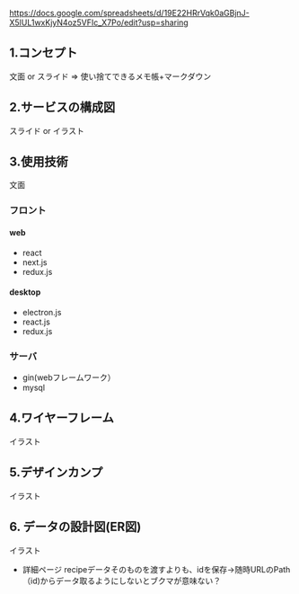 https://docs.google.com/spreadsheets/d/19E22HRrVqk0aGBjnJ-X5lUL1wxKjyN4oz5VFIc_X7Po/edit?usp=sharing    

## 1.コンセプト
文面 or スライド
=> 使い捨てできるメモ帳+マークダウン

## 2.サービスの構成図
スライド or イラスト

## 3.使用技術
文面

### フロント
#### web
- react
- next.js
- redux.js

#### desktop
- electron.js
- react.js
- redux.js

### サーバ
- gin(webフレームワーク）
- mysql

## 4.ワイヤーフレーム
イラスト

## 5.デザインカンプ
イラスト

## 6. データの設計図(ER図)
イラスト



* 詳細ページ
recipeデータそのものを渡すよりも、idを保存→随時URLのPath（id)からデータ取るようにしないとブクマが意味ない？